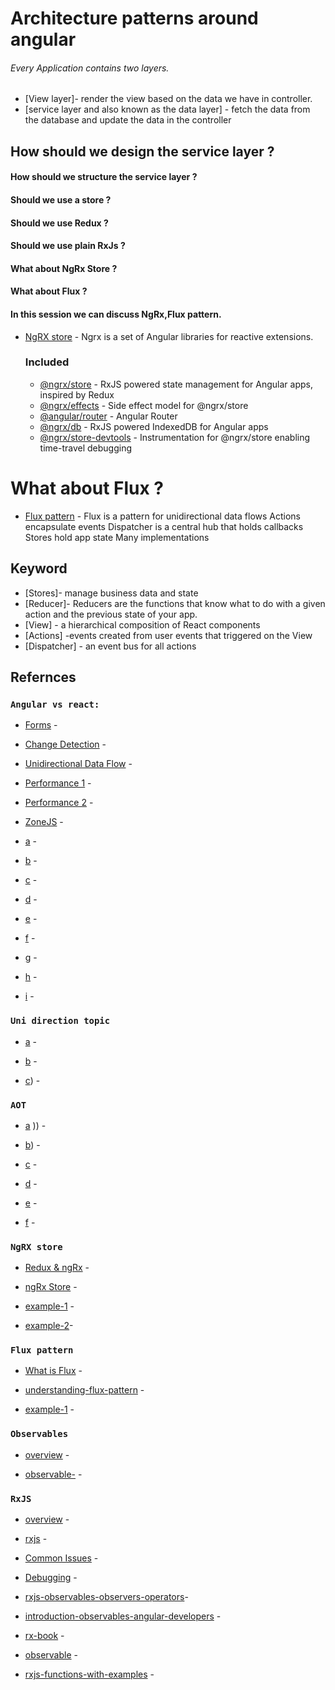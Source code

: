 
# Architecture patterns around angular

###### Every Application contains two layers. 

- [View layer]- render the view based on the data we have in controller.
- [service layer and also known as the data layer] - fetch the data from the database and update the data in the controller  


## How should we design the service layer ?

####  How should we structure the service layer ?
####  Should we use a store ?
####  Should we use Redux ?
####  Should we use plain RxJs ?
####  What about NgRx Store ?
####  What about Flux ?
 

#### In this session we can discuss NgRx,Flux pattern.

  - [NgRX store](https://github.com/evoluzin342/ngrx) - Ngrx is a set of Angular libraries for reactive extensions.
     ### Included
     - [@ngrx/store](https://github.com/ngrx/store) - RxJS powered state management for Angular apps, inspired by Redux
     - [@ngrx/effects](https://github.com/ngrx/effects) - Side effect model for @ngrx/store
     - [@angular/router](https://github.com/angular/angular) - Angular Router
     - [@ngrx/db](https://github.com/ngrx/db) - RxJS powered IndexedDB for Angular apps
      - [@ngrx/store-devtools](https://github.com/ngrx/store-devtools) - Instrumentation for @ngrx/store enabling time-travel debugging
      
 #  What about Flux ?
  - [Flux pattern](https://github.com/evoluzin342/Flux-pattern) - Flux is a pattern for unidirectional data flows Actions encapsulate events Dispatcher is a central hub that holds callbacks Stores hold app state Many implementations
  
## Keyword

- [Stores]- manage business data and state  
- [Reducer]- Reducers are the functions that know what to do with a given action and the previous state of your app.  
- [View] - a hierarchical composition of React components   
- [Actions] -events created from user events that triggered on the View  
- [Dispatcher] - an event bus for all actions

## Refernces

### `Angular vs react:`

- [Forms](https://blog.angular-university.io/introduction-to-angular-2-forms-template-driven-vs-model-driven/) -

- [Change Detection](https://blog.angular-university.io/how-does-angular-2-change-detection-really-work/) -

- [Unidirectional Data Flow](https://blog.angular-university.io/angular-2-what-is-unidirectional-data-flow-development-mode/) -

- [Performance 1](https://medium.com/paramsingh-66174/catalysing-your-angular-4-app-performance-9211979075f6) -

- [Performance 2](https://github.com/mgechev/angular-performance-checklist) -

- [ZoneJS](https://blog.thoughtram.io/angular/2017/02/21/using-zones-in-angular-for-better-performance.html) -
 
- [a](https://rubygarage.org/blog/react-vs-angularjs) -

- [b](https://hackernoon.com/angular-vs-react-the-deal-breaker-7d76c04496bc) -

- [c](https://www.cleveroad.com/blog/react-vs-angular-ultimate-performance-research-2017) -


- [d](https://www.pluralsight.com/guides/front-end-javascript/angular-vs-react-a-side-by-side-comparison) -

- [e](https://www.sitepoint.com/react-vs-angular/) -

- [f](https://da-14.com/blog/reactjs-vs-angular-comparison-which-better) -

- [g](https://www.toptal.com/front-end/angular-vs-react-for-web-development) -

- [h](https://www.quora.com/Is-React-killing-Angular) -

- [i](https://www.codementor.io/chrisharrington/react-vs-angularjs-vs-knockoutjs-a-performance-comparison-85hwzepbz) -

### `Uni direction topic`

- [a](https://medium.com/@AdamRNeary/unidirectional-data-flow-yes-flux-i-am-not-so-sure-b4acf988196c) -

- [b](https://www.tamtam.nl/en/reactivity-state-and-a-unidirectional-data-flow/) -

- [c](https://stackoverflow.com/questions/33447710/mvc-vs-flux-bidirectional-vs-unidirectional)) -

### `AOT`

- [a](https://angular.io/guide/aot-compiler) )) -

- [b](http://blog.mgechev.com/2016/08/14/ahead-of-time-compilation-angular-offline-precompilation/)) -

- [c](https://angular-2-training-book.rangle.io/handout/aot/) -

- [d](https://stackoverflow.com/questions/41450226/angular-2-just-in-time-jit-vs-ahead-of-time-aot-compilation) -

- [e](https://objectpartners.com/2017/04/14/ahead-of-time-compilation-with-angular/) -

- [f](https://hacks.mozilla.org/2017/02/a-crash-course-in-just-in-time-jit-compilers/) -


### `NgRX store`

- [Redux & ngRx](https://blog.angular-university.io/angular-2-redux-ngrx-rxjs/) -

- [ngRx Store](https://blog.angular-university.io/angular-ngrx-store-and-effects-crash-course/) -

- [example-1](https://www.toptal.com/angular-js/ngrx-angular-reaction-application) -

- [example-2](https://github.com/ngrx/platform/tree/master/example-app)-


### `Flux pattern`

- [What is Flux](http://fluxxor.com/what-is-flux.html) -

- [understanding-flux-pattern](https://softwareengineering.stackexchange.com/questions/295119/understanding-flux-pattern) -
 
- [example-1](https://github.com/ngrx/platform/tree/master/example-app) -

### `Observables`
- [overview](http://reactivex.io/documentation/observable.html) -

- [observable-](http://reactivex.io/documentation/observable.html) -


### `RxJS`

- [overview](http://reactivex.io/rxjs/manual/overview.html) -

- [rxjs](https://blog.angular-university.io/functional-reactive-programming-for-angular-2-developers-rxjs-and-observables/) -

- [Common Issues](https://blog.angular-university.io/how-to-build-angular2-apps-using-rxjs-observable-data-services-pitfalls-to-avoid/) -

- [Debugging](https://blog.angular-university.io/debug-rxjs/) -

- [rxjs-observables-observers-operators](https://toddmotto.com/rxjs-observables-observers-operators)-

- [introduction-observables-angular-developers](https://developer.telerik.com/topics/web-development/introduction-observables-angular-developers/) -

- [rx-book](https://xgrommx.github.io/rx-book/why_rx.html) -

- [observable](http://jsclass.jcoglan.com/observable.html) -

- [rxjs-functions-with-examples](https://www.sitepoint.com/rxjs-functions-with-examples/) -









